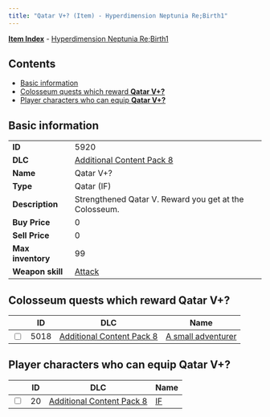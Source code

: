 ```yaml
---
title: "Qatar V+? (Item) - Hyperdimension Neptunia Re;Birth1"
---
```


[**Item Index**](/neptunia/rb1/item/index.html) - [Hyperdimension Neptunia Re;Birth1](/neptunia/rb1)

## Contents

- [Basic information](#basic-information)
- [Colosseum quests which reward **Qatar V+?**](#colosseum-quests-which-reward-qatar-v)
- [Player characters who can equip **Qatar V+?**](#player-characters-who-can-equip-qatar-v)

## Basic information

|   |   |
| -- | -- |
| **ID** | 5920 |
| **DLC** | [Additional Content Pack 8](/neptunia/rb1/dlc/17-pack8.html) |
| **Name** | Qatar V+? |
| **Type** | Qatar (IF) |
| **Description** | Strengthened Qatar V. Reward you get at the Colosseum. |
| **Buy Price** | 0 |
| **Sell Price** | 0 |
| **Max inventory** | 99 |
| **Weapon skill** | [Attack](/neptunia/rb1/skill/17-3201-attack.html) |


## Colosseum quests which reward **Qatar V+?**

|    | ID | DLC | Name |
| -- | -- | --- | ---- |
| <input type="checkbox" id="rb1-colosseum-17-5018" class="trackbox" /> | 5018 | [Additional Content Pack 8](/neptunia/rb1/dlc/17-pack8.html) | [A small adventurer](/neptunia/rb1/colosseum/17-5018-a-small-adventurer.html) |


## Player characters who can equip **Qatar V+?**

|    | ID | DLC | Name |
| -- | -- | --- | ---- |
| <input type="checkbox" id="rb1-player-17-20" class="trackbox" /> | 20 | [Additional Content Pack 8](/neptunia/rb1/dlc/17-pack8.html) | [IF](/neptunia/rb1/player/17-20-if.html) |
